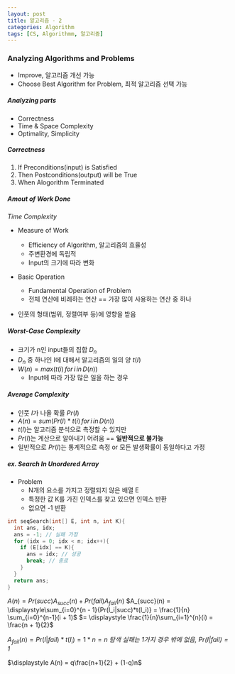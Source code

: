 ```yaml
---
layout: post
title: 알고리즘 - 2
categories: Algorithm
tags: [CS, Algorithmm, 알고리즘]
---
```


### Analyzing Algorithms and Problems

- Improve, 알고리즘 개선 가능
- Choose Best Algorithm for Problem, 최적 알고리즘 선택 가능

##### Analyzing parts

- Correctness
- Time & Space Complexity
- Optimality, Simplicity

##### Correctness

1. If Preconditions(input) is Satisfied
2. Then Postconditions(output) will be True
3. When Alogorithm Terminated

##### Amout of Work Done

_Time Complexity_

- Measure of Work

  - Efficiency of Algorithm, 알고리즘의 효율성
  - 주변환경에 독립적
  - Input의 크기에 따라 변화

- Basic Operation

  - Fundamental Operation of Problem
  - 전체 연산에 비례하는 연산 == 가장 많이 사용하는 연산 중 하나

- 인풋의 형태(범위, 정렬여부 등)에 영향을 받음

##### Worst-Case Complexity

- 크기가 n인 input들의 집합 $D_n$
- $D_n$ 중 하나인 I에 대해서 알고리즘의 일의 양 $t(I)$
- $W(n) = max(t(i)\,for\,i\,in\,D(n))$
  - Input에 따라 가장 많은 일을 하는 경우

##### Average Complexity

- 인풋 $I$가 나올 확률 $Pr(I)$
- $A(n) = sum(Pr(I)*t(i)\,for\,i\,in\,D(n))$
- $t(I)$는 알고리즘 분석으로 측정할 수 있지만
- $Pr(I)$는 계산으로 알아내기 어려움 == **일반적으로 불가능**
- 일반적으로 $Pr(I)$는 통계적으로 측정 or 모든 발생확률이 동일하다고 가정

##### ex. Search In Unordered Array

- Problem
  - N개의 요소를 가지고 정렬되지 않은 배열 E
  - 특정한 값 K를 가진 인덱스를 찾고 있으면 인덱스 반환
  - 없으면 -1 반환

```c
int seqSearch(int[] E, int n, int K){
  int ans, idx;
  ans = -1; // 실패 가정
  for (idx = 0; idx < n; idx++){
    if (E[idx] == K){
      ans = idx; // 성공
      break; // 종료
    }
  }
  return ans;
}
```

$A(n) = Pr(succ)A_{succ}(n) + Pr(fail)A_{fail}(n)$
$A_{succ}(n) = \displaystyle\sum_{i=0}^{n - 1}{Pr(I_i|succ)*t(I_i)} = \frac{1}{n} \sum_{i=0}^{n-1}(i + 1)$
$= \displaystyle \frac{1}{n}\sum_{i=1}^{n}(i) = \frac{n + 1}{2}$

$A_{fail}(n) = Pr(I|fail)*t(I_i) = 1*n = n$
_탐색 실패는 1가지 경우 밖에 없음, $Pr(I|fail) = 1$_

$\displaystyle A(n) = q\frac{n+1}{2} + (1-q)n$
